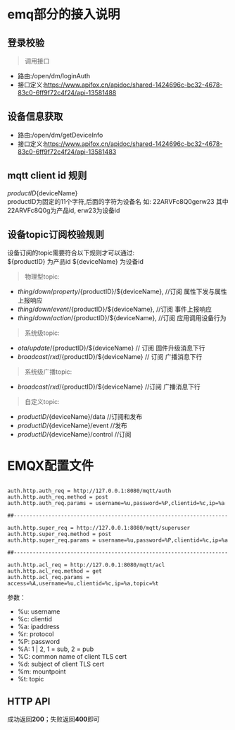 # emq部分的接入说明

## 登录校验

> 调用接口

- 路由:/open/dm/loginAuth
- 接口定义:https://www.apifox.cn/apidoc/shared-1424696c-bc32-4678-83c0-6ff9f72c4f24/api-13581488

## 设备信息获取

- 路由:/open/dm/getDeviceInfo
- 接口定义:https://www.apifox.cn/apidoc/shared-1424696c-bc32-4678-83c0-6ff9f72c4f24/api-13581483

## mqtt client id 规则

${productID}${deviceName}  
productID为固定的11个字符,后面的字符为设备名 如: 22ARVFc8Q0gerw23 其中22ARVFc8Q0g为产品id, erw23为设备id

## 设备topic订阅校验规则

设备订阅的topic需要符合以下规则才可以通过:  
${productID} 为产品id ${deviceName} 为设备id
> 物理型topic:

- $thing/down/property/${productID}/${deviceName}, //订阅 属性下发与属性上报响应
- $thing/down/event/${productID}/${deviceName}, //订阅 事件上报响应
- $thing/down/action/${productID}/${deviceName}, //订阅 应用调用设备行为

> 系统级topic:

- $ota/update/${productID}/${deviceName} // 订阅 固件升级消息下行
- $broadcast/rxd/${productID}/${deviceName} // 订阅 广播消息下行

> 系统级广播topic:

- $broadcast/rxd/${productID}/${deviceName} //订阅 广播消息下行

> 自定义topic:

- ${productID}/${deviceName}/data //订阅和发布
- ${productID}/${deviceName}/event //发布
- ${productID}/${deviceName}/control //订阅

# EMQX配置文件


```

auth.http.auth_req = http://127.0.0.1:8080/mqtt/auth
auth.http.auth_req.method = post
auth.http.auth_req.params = username=%u,password=%P,clientid=%c,ip=%a

##--------------------------------------------------------------------

auth.http.super_req = http://127.0.0.1:8080/mqtt/superuser
auth.http.super_req.method = post
auth.http.super_req.params = username=%u,password=%P,clientid=%c,ip=%a

##--------------------------------------------------------------------

auth.http.acl_req = http://127.0.0.1:8080/mqtt/acl
auth.http.acl_req.method = get
auth.http.acl_req.params = access=%A,username=%u,clientid=%c,ip=%a,topic=%t

```

参数：

- %u: username
- %c: clientid
- %a: ipaddress
- %r: protocol
- %P: password
- %A: 1 | 2, 1 = sub, 2 = pub
- %C: common name of client TLS cert
- %d: subject of client TLS cert
- %m: mountpoint
- %t: topic

## HTTP API
成功返回**200**；失败返回**400**即可
